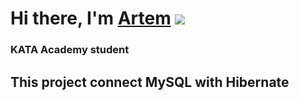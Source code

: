 # Hi there, I'm [Artem](https://daniilshat.ru/) ![](https://github.com/blackcater/blackcater/raw/main/images/Hi.gif) 
### KATA Academy student
## This project connect MySQL with Hibernate
